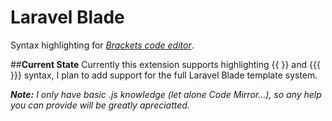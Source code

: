 Laravel Blade
=============
Syntax highlighting for [*Brackets code editor*](http://brackets.io/).

##**Current State**
Currently this extension supports highlighting {{ }} and {{{ }}} syntax, I plan to add support for the full Laravel Blade template system.

***Note:*** *I only have basic .js knowledge (let alone Code Mirror...), so any help you can provide will be greatly apreciatted.*
